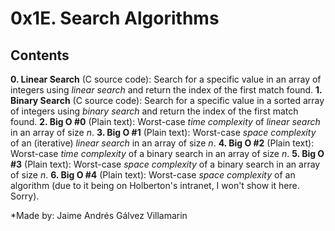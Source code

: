# 0x1E. Search Algorithms

## Contents

**0. Linear Search** (C source code): Search for a specific value in an array of integers using *linear search* and return the index of the first match found.
**1. Binary Search** (C source code): Search for a specific value in a sorted array of integers using *binary search* and return the index of the first match found.
**2. Big O #0** (Plain text): Worst-case *time complexity* of *linear search* in an array of size *n*.
**3. Big O #1** (Plain text): Worst-case *space complexity* of an (iterative) *linear search* in an array of size *n*.
**4. Big O #2** (Plain text): Worst-case *time complexity* of a binary search in an array of size *n*.
**5. Big O #3** (Plain text): Worst-case *space complexity* of a binary search in an array of size *n*.
**6. Big O #4** (Plain text): Worst-case *space complexity* of an algorithm (due to it being on Holberton's intranet, I won't show it here. Sorry).

*Made by: Jaime Andrés Gálvez Villamarin
